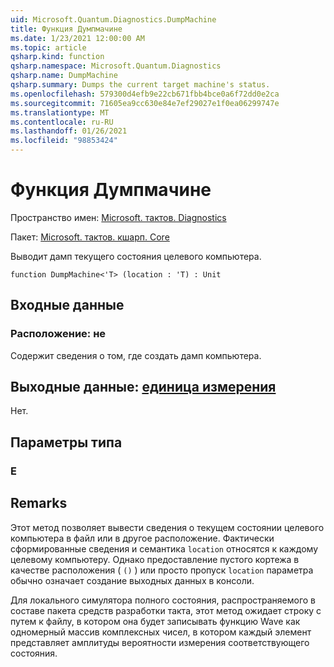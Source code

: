 ```yaml
---
uid: Microsoft.Quantum.Diagnostics.DumpMachine
title: Функция Думпмачине
ms.date: 1/23/2021 12:00:00 AM
ms.topic: article
qsharp.kind: function
qsharp.namespace: Microsoft.Quantum.Diagnostics
qsharp.name: DumpMachine
qsharp.summary: Dumps the current target machine's status.
ms.openlocfilehash: 579300d4efb9e22cb671fbb4bce0a6f72dd0e2ca
ms.sourcegitcommit: 71605ea9cc630e84e7ef29027e1f0ea06299747e
ms.translationtype: MT
ms.contentlocale: ru-RU
ms.lasthandoff: 01/26/2021
ms.locfileid: "98853424"
---
```

# <a name="dumpmachine-function"></a>Функция Думпмачине

Пространство имен: [Microsoft. тактов. Diagnostics](xref:Microsoft.Quantum.Diagnostics)

Пакет: [Microsoft. тактов. кшарп. Core](https://nuget.org/packages/Microsoft.Quantum.QSharp.Core)


Выводит дамп текущего состояния целевого компьютера.

```qsharp
function DumpMachine<'T> (location : 'T) : Unit
```


## <a name="input"></a>Входные данные

### <a name="location--t"></a>Расположение: не

Содержит сведения о том, где создать дамп компьютера.



## <a name="output--unit"></a>Выходные данные: [единица измерения](xref:microsoft.quantum.lang-ref.unit)

Нет.

## <a name="type-parameters"></a>Параметры типа

### <a name="t"></a>Е



## <a name="remarks"></a>Remarks

Этот метод позволяет вывести сведения о текущем состоянии целевого компьютера в файл или в другое расположение.
Фактически сформированные сведения и семантика `location` относятся к каждому целевому компьютеру. Однако предоставление пустого кортежа в качестве расположения ( `()` ) или просто пропуск `location` параметра обычно означает создание выходных данных в консоли.

Для локального симулятора полного состояния, распространяемого в составе пакета средств разработки такта, этот метод ожидает строку с путем к файлу, в котором она будет записывать функцию Wave как одномерный массив комплексных чисел, в котором каждый элемент представляет амплитуды вероятности измерения соответствующего состояния.